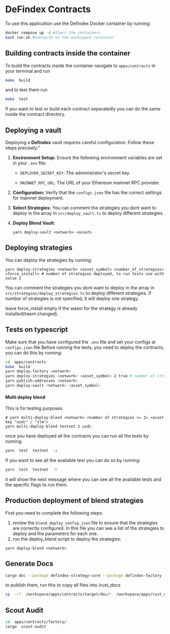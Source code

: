# DeFindex Contracts
To use this application use the Defindex Docker container by running:
 ``` bash
docker compose up -d #Start the containers
bash run.sh #Connecte to the workspace container
``` 

## Building contracts inside the container

To build the contracts inside the container navigate to `apps/contracts` in your terminal and run
```bash
make  build
```
and to test them run  
```bash
make  test
```
if you want to test or build each contract separatedly you can do the same inside the contract directory.


## Deploying a vault
Deploying a **Defindex** vault requires careful configuration. Follow these steps precisely:"

1.  **Environment Setup:** Ensure the following environment variables are set in your `.env` file:
    
    -   `DEPLOYER_SECRET_KEY`: The administrator's secret key.
        
    -   `MAINNET_RPC_URL`: The URL of your Ethereum mainnet RPC provider.
        
2.  **Configuration:** Verify that the `configs.json` file has the correct settings for mainnet deployment.
    
3.  **Select Strategies:** You can comment the strategies you dont want to deploy in the array in `src/deploy_vault.ts` to deploy different strategies. 
        
4.  **Deploy Blend Vault:**
    ```
    yarn deploy-vault <network> <asset>
    ```

## Deploying strategies
You can deploy the strategies by running:
```
yarn deploy-strategies <network> <asset_symbol> <number_of_strategies> <force_install> # number of strategies deployed, to run tests use with value 2
```
You can comment the strategies you dont want to deploy in the array in `src/strategies/deploy_strategies.ts` to deploy different strategies.
if number of strategies is not specified, it will deploy one strategy.

leave force_install empty if the wasm for the strategy is already installed(hasnt changed).

## Tests on typescript
Make sure that you have configured the `.env` file and set your configs at `configs.json` file
Before running the tests, you need to deploy the contracts, you can do this by running:
```bash
cd  apps/contracts
make  build
yarn deploy-factory <network>
yarn deploy-strategies <network> <asset_symbol> 2 true # number of strategies deployed, to run tests use with value 2
yarn publish-addresses <network>
yarn deploy-vault <network> <asset_symbol>
```
#### Multi deploy blend
This is for testing purposes.
```
# yarn multi-deploy-blend <network> <number of strategies >= 2> <asset key "usdc" / "xlm">
yarn multi-deploy-blend testnet 2 usdc
```
once you have deployed all the contracts you can run all the tests by running:
```bash
yarn  test  testnet  -a
```
If you want to see all the avaliable test you can do so by running:
```bash
yarn  test  testnet  -h
```
it will show the next message where you can see all the available tests and the specific flags to run them.

## Production deployment of blend strategies
First you need to complete the following steps:
1. review the `blend_deploy_config.json` file to ensure that the strategies are correctly configured. In this file you can see a list of the strategies to deploy and the parameters for each one.
2. run the deploy_blend script to deploy the strategies:
```
yarn deploy-blend <network>
```

## Generate Docs
```bash
cargo doc --package defindex-strategy-core --package defindex-factory --package defindex-vault --no-deps
```
to publish them, run this to copy all files into /rust_docs
```bash
cp  -rf  /workspace/apps/contracts/target/doc/*  /workspace/apps/rust_docs/
```
## Scout Audit
```bash
cd  apps/contracts/factory/
cargo  scout-audit
```